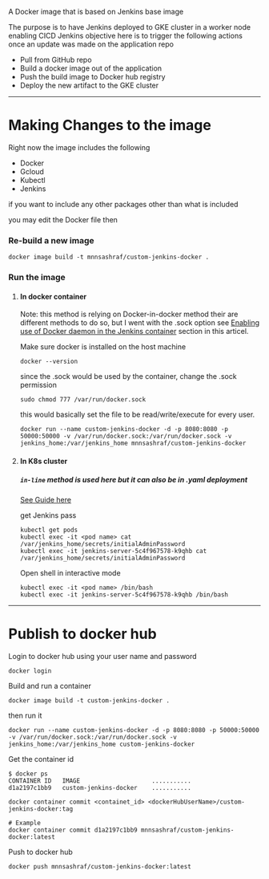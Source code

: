 
A Docker image that is based on Jenkins base image 

The purpose is to have Jenkins deployed to GKE cluster in a worker node enabling CICD
Jenkins objective here is to trigger the following actions once an update was made on the application repo

- Pull from GitHub repo
- Build a docker image out of the application
- Push the build image to Docker hub registry
- Deploy the new artifact to the GKE cluster

- - - - 
# Making Changes to the image #

Right now the image includes the following
- Docker
- Gcloud
- Kubectl
- Jenkins

if you want to include any other packages other than what is included

you may edit the Docker file then 
### Re-build a new image
```cli
docker image build -t mnnsashraf/custom-jenkins-docker .
```


### Run the image

1. #### In docker container

    Note: this method is relying on Docker-in-docker method 
    their are different methods to do so, but I went with the .sock option
    see [Enabling use of Docker daemon in the Jenkins container](https://hackmamba.io/blog/2022/04/running-docker-in-a-jenkins-container/) section in this articel.

    Make sure docker is installed on the host machine
    ```cli 
    docker --version
    ```
    since the .sock would be used by the container, change the .sock permission

    ```cli
    sudo chmod 777 /var/run/docker.sock
    ```
    this would basically set the file to be read/write/execute for every user.  

    ```cli
    docker run --name custom-jenkins-docker -d -p 8080:8080 -p 50000:50000 -v /var/run/docker.sock:/var/run/docker.sock -v jenkins_home:/var/jenkins_home mnnsashraf/custom-jenkins-docker
    ```
    
2. #### In K8s cluster 

    ##### `in-line` method is used here but it can also be in .yaml deployment
    [See Guide here](Deplyoment/README.md)
     
    get Jenkins pass
    ```cli
    kubectl get pods
    kubectl exec -it <pod name> cat /var/jenkins_home/secrets/initialAdminPassword
    kubectl exec -it jenkins-server-5c4f967578-k9qhb cat /var/jenkins_home/secrets/initialAdminPassword 
    ```

    Open shell in interactive mode 
    ```cli
    kubectl exec -it <pod name> /bin/bash
    kubectl exec -it jenkins-server-5c4f967578-k9qhb /bin/bash
    ```

- - - - 
# Publish to docker hub #

Login to docker hub using your user name and password
```cli
docker login
```
Build and run a container
```cli
docker image build -t custom-jenkins-docker .
```
then run it
```cli
docker run --name custom-jenkins-docker -d -p 8080:8080 -p 50000:50000 -v /var/run/docker.sock:/var/run/docker.sock -v jenkins_home:/var/jenkins_home custom-jenkins-docker

```

Get the container id
```cli
$ docker ps 
CONTAINER ID   IMAGE                    ...........
d1a2197c1bb9   custom-jenkins-docker    ...........
```

```cli
docker container commit <containet_id> <dockerHubUserName>/custom-jenkins-docker:tag
```

```cli
# Example
docker container commit d1a2197c1bb9 mnnsashraf/custom-jenkins-docker:latest
```
Push to docker hub

```cli
docker push mnnsashraf/custom-jenkins-docker:latest
```

    